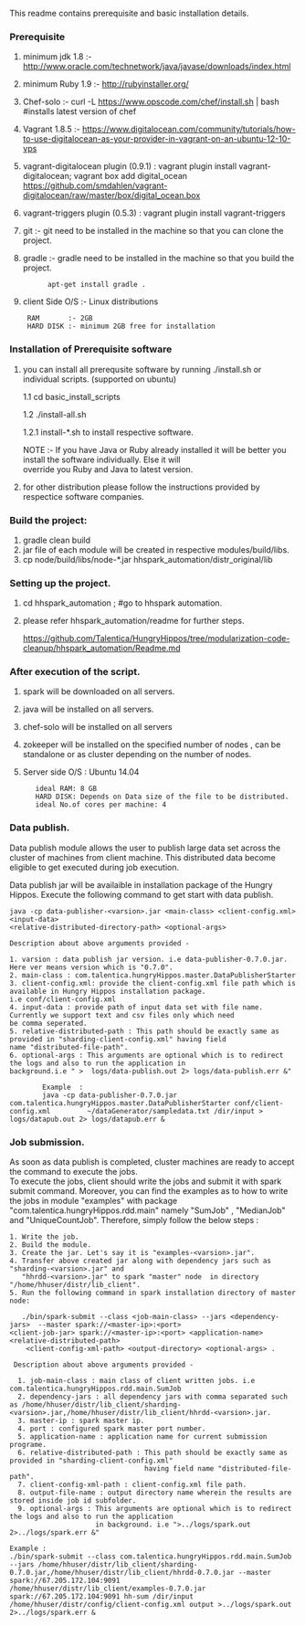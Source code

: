 
This readme contains prerequisite and basic installation details.


### Prerequisite

1) minimum jdk 1.8 :- http://www.oracle.com/technetwork/java/javase/downloads/index.html

2) minimum Ruby 1.9 :- http://rubyinstaller.org/

3) Chef-solo        :-  curl -L https://www.opscode.com/chef/install.sh | bash #installs latest version of chef 

4) Vagrant 1.8.5    :- https://www.digitalocean.com/community/tutorials/how-to-use-digitalocean-as-your-provider-in-vagrant-on-an-ubuntu-12-10-vps

5) vagrant-digitalocean plugin (0.9.1) : vagrant plugin install vagrant-digitalocean; vagrant box add digital_ocean https://github.com/smdahlen/vagrant-digitalocean/raw/master/box/digital_ocean.box

6) vagrant-triggers plugin (0.5.3) : vagrant plugin install vagrant-triggers

7) git :- git need to be installed in the machine so that you can clone the project.

8) gradle :- gradle need to be installed in the machine so that you build the project.
            
             apt-get install gradle .

10) client Side O/S :- Linux distributions
   	   
         RAM       :- 2GB     
         HARD DISK :- minimum 2GB free for installation
   

### Installation of Prerequisite software

1. you can install all prerequsite software by running ./install.sh  or  individual scripts. (supported on ubuntu)

   1.1 cd basic_install_scripts
   
   1.2 ./install-all.sh 
   
   1.2.1 install-*.sh to install respective software.
   
   NOTE :- If you have Java or Ruby already installed it will be better you install the software individually. Else it will   
      override you Ruby and Java to latest version.
2. for other distribution please follow the instructions provided by respectice software companies.

### Build the project:

1. gradle clean build
2. jar file of each module will be created in respective modules/build/libs.
3. cp node/build/libs/node-*.jar hhspark_automation/distr_original/lib

### Setting up the project.

1.  cd hhspark_automation ; #go to hhspark automation.
2.  please refer hhspark_automation/readme for further steps.

    https://github.com/Talentica/HungryHippos/tree/modularization-code-cleanup/hhspark_automation/Readme.md

### After execution of the script.

1. spark will be downloaded on all servers.
2. java will be installed on all servers.
3. chef-solo will be installed on all servers
4. zokeeper will be installed on the specified number of nodes , can be standalone or as cluster depending on the number of nodes.

8. Server side O/S : Ubuntu 14.04

          ideal RAM: 8 GB
          HARD DISK: Depends on Data size of the file to be distributed.
          ideal No.of cores per machine: 4


### Data publish.
Data publish module allows the user to publish large data set across the cluster of machines from client machine.
This distributed data become eligible to get executed during job execution.

Data publish jar will be availaible in installation package of the Hungry Hippos. Execute the following command to get start with data publish.

    java -cp data-publisher-<varsion>.jar <main-class> <client-config.xml> <input-data>
    <relative-distributed-directory-path> <optional-args>
            
    Description about above arguments provided -
              
    1. varsion : data publish jar version. i.e data-publisher-0.7.0.jar. Here ver means version which is "0.7.0".
    2. main-class : com.talentica.hungryHippos.master.DataPublisherStarter
    3. client-config.xml: provide the client-config.xml file path which is available in Hungry Hippos installation package.                           i.e conf/client-config.xml
    4. input-data : provide path of input data set with file name. Currently we support text and csv files only which need                       be comma seperated.
    5. relative-distributed-path : This path should be exactly same as provided in "sharding-client-config.xml" having field 					name "distributed-file-path".
    6. optional-args : This arguments are optional which is to redirect the logs and also to run the application in 			       background.i.e " >  logs/data-publish.out 2> logs/data-publish.err &"
            
            Example  : 
            java -cp data-publisher-0.7.0.jar com.talentica.hungryHippos.master.DataPublisherStarter conf/client-config.xml 		~/dataGenerator/sampledata.txt /dir/input > logs/datapub.out 2> logs/datapub.err &
            
            

### Job submission.
As soon as data publish is completed, cluster machines are ready to accept the command to execute the jobs.           																		
To execute the jobs, client should write the jobs and submit it with spark submit command. 
Moreover, you can find the examples as to how to write the jobs in module "examples" with package "com.talentica.hungryHippos.rdd.main"  namely "SumJob" , "MedianJob" and "UniqueCountJob".
Therefore, simply follow the below steps : 
 
	1. Write the job.
	2. Build the module.
	3. Create the jar. Let's say it is "examples-<varsion>.jar".
	4. Transfer above created jar along with dependency jars such as "sharding-<varsion>.jar" and
	   "hhrdd-<varsion>.jar" to spark "master" node  in directory "/home/hhuser/distr/lib_client".
	5. Run the following command in spark installation directory of master node:
				
	   ./bin/spark-submit --class <job-main-class> --jars <dependency-jars>	 --master spark://<master-ip>:<port>                     <client-job-jar> spark://<master-ip>:<port> <application-name> <relative-distributed-path>
	    <client-config-xml-path> <output-directory> <optional-args>	.
						 
	 Description about above arguments provided -
					 
	  1. job-main-class : main class of client written jobs. i.e com.talentica.hungryHippos.rdd.main.SumJob
	  2. dependency-jars : all dependency jars with comma separated such as /home/hhuser/distr/lib_client/sharding-                  <varsion>.jar,/home/hhuser/distr/lib_client/hhrdd-<varsion>.jar.
	  3. master-ip : spark master ip.
	  4. port : configured spark master port number.
	  5. application-name : application name for current submission programe.
	  6. relative-distributed-path : This path should be exactly same as provided in "sharding-client-config.xml"
	                                 having field name "distributed-file-path". 
	  7. client-config-xml-path : client-config.xml file path.
	  8. output-file-name : output directory name wherein the results are stored inside job id subfolder.
	  9. optional-args : This arguments are optional which is to redirect the logs and also to run the application
	                     in background. i.e ">../logs/spark.out 2>../logs/spark.err &"
						 
	Example :
	./bin/spark-submit --class com.talentica.hungryHippos.rdd.main.SumJob --jars /home/hhuser/distr/lib_client/sharding-         0.7.0.jar,/home/hhuser/distr/lib_client/hhrdd-0.7.0.jar --master spark://67.205.172.104:9091                                 /home/hhuser/distr/lib_client/examples-0.7.0.jar spark://67.205.172.104:9091 hh-sum /dir/input                               /home/hhuser/distr/config/client-config.xml output >../logs/spark.out 2>../logs/spark.err &
 


